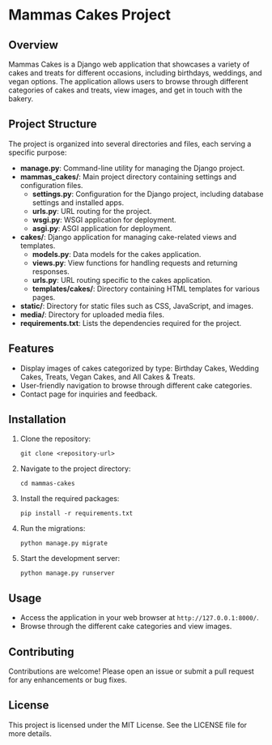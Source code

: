 # Mammas Cakes Project

## Overview
Mammas Cakes is a Django web application that showcases a variety of cakes and treats for different occasions, including birthdays, weddings, and vegan options. The application allows users to browse through different categories of cakes and treats, view images, and get in touch with the bakery.

## Project Structure
The project is organized into several directories and files, each serving a specific purpose:

- **manage.py**: Command-line utility for managing the Django project.
- **mammas_cakes/**: Main project directory containing settings and configuration files.
  - **settings.py**: Configuration for the Django project, including database settings and installed apps.
  - **urls.py**: URL routing for the project.
  - **wsgi.py**: WSGI application for deployment.
  - **asgi.py**: ASGI application for deployment.
- **cakes/**: Django application for managing cake-related views and templates.
  - **models.py**: Data models for the cakes application.
  - **views.py**: View functions for handling requests and returning responses.
  - **urls.py**: URL routing specific to the cakes application.
  - **templates/cakes/**: Directory containing HTML templates for various pages.
- **static/**: Directory for static files such as CSS, JavaScript, and images.
- **media/**: Directory for uploaded media files.
- **requirements.txt**: Lists the dependencies required for the project.

## Features
- Display images of cakes categorized by type: Birthday Cakes, Wedding Cakes, Treats, Vegan Cakes, and All Cakes & Treats.
- User-friendly navigation to browse through different cake categories.
- Contact page for inquiries and feedback.

## Installation
1. Clone the repository:
   ```
   git clone <repository-url>
   ```
2. Navigate to the project directory:
   ```
   cd mammas-cakes
   ```
3. Install the required packages:
   ```
   pip install -r requirements.txt
   ```
4. Run the migrations:
   ```
   python manage.py migrate
   ```
5. Start the development server:
   ```
   python manage.py runserver
   ```

## Usage
- Access the application in your web browser at `http://127.0.0.1:8000/`.
- Browse through the different cake categories and view images.

## Contributing
Contributions are welcome! Please open an issue or submit a pull request for any enhancements or bug fixes.

## License
This project is licensed under the MIT License. See the LICENSE file for more details.